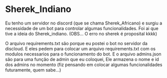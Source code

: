 # Sherek_Indiano
Eu tenho um servidor no discord (que se chama Sherek_Africano) e surgiu a necessidade de um bot para controlar algumas funcionalidades. Foi ai que tive a ideia do Sherek_indiano. (OBS... O erro no sherek é proposital kkkk)

O arquivo requirements.txt são porque eu postei o bot no servidor da discloud. E eles pedem para colocar um arquivo requirements.txt com os modulos necessarios para o funcionamento do bot. E o arquivo admins.json são para uma função de admin que eu coloquei, Ele armazena o nome e id dos admins no momento (fiz pensando em colocar algumas funcionalidades futuramente, quem sabe...)
